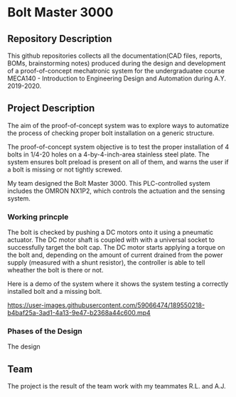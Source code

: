 # Bolt Master 3000

## Repository Description
This github repositories collects all the documentation(CAD files, reports, BOMs, brainstorming notes) produced during the design and development of a proof-of-concept mechatronic system for the undergraduatee course MECA140 - Introduction to Engineering Design and Automation during A.Y. 2019-2020.

## Project Description

The aim of the proof-of-concept system was to explore ways to automatize the process of checking proper bolt installation on a generic structure.

The proof-of-concept system objective is to test the proper installation of 4 bolts in 1/4-20 holes on a 4-by-4-inch-area stainless steel plate. The system ensures bolt preload is present on all of them, and warns the user if a bolt is missing or not tightly screwed.

My team designed the Bolt Master 3000. This PLC-controlled system includes the OMRON NX1P2, which controls the actuation and the sensing system. 

### Working princple
The bolt is checked by pushing a DC motors onto it using a pneumatic actuator. The DC motor shaft is coupled with with a universal socket to successfully target the bolt cap. The DC motor starts applying a torque on the bolt and, depending on the amount of current drained from the power supply (measured with a shunt resistor), the controller is able to tell wheather the bolt is there or not.

Here is a demo of the system where it shows the system testing a correctly installed bolt and a missing bolt.




https://user-images.githubusercontent.com/59066474/189550218-b4baf25a-3ad1-4a13-9e47-b2368a44c600.mp4




### Phases of the Design

The design 

## Team 

The project is the result of the team work with my teammates R.L. and A.J. 
